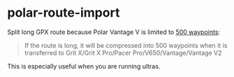 # polar-route-import

Split long GPX route because Polar Vantage V is limited to [500 waypoints](https://support.polar.com/sg-en/how-to-import-route):

> If the route is long, it will be compressed into 500 waypoints when it is transferred to Grit X/Grit X Pro/Pacer Pro/V650/Vantage/Vantage V2

This is especially useful when you are running ultras.
